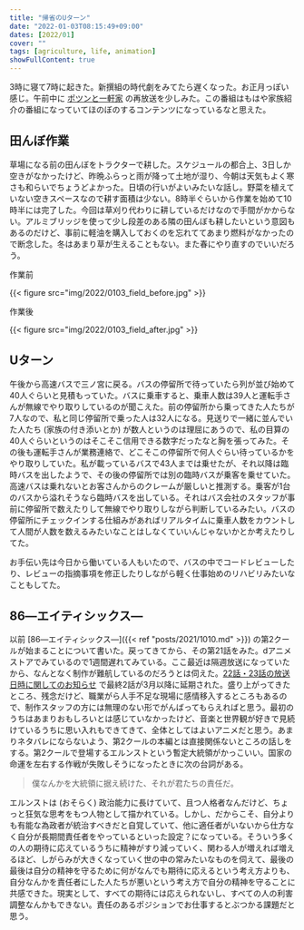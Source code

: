 ```yaml
---
title: "帰省のUターン"
date: "2022-01-03T08:15:49+09:00"
dates: [2022/01]
cover: ""
tags: [agriculture, life, animation]
showFullContent: true
---
```


3時に寝て7時に起きた。新撰組の時代劇をみてたら遅くなった。お正月っぽい感じ。午前中に [ポツンと一軒家](https://www.asahi.co.jp/potsunto/) の再放送を少しみた。この番組はもはや家族紹介の番組になっていてほのぼのするコンテンツになっているなと思えた。

## 田んぼ作業

草場になる前の田んぼをトラクターで耕した。スケジュールの都合上、3日しか空きがなかったけど、昨晩ふらっと雨が降って土地が湿り、今朝は天気もよく寒さも和らいでちょうどよかった。日頃の行いがよいみたいな話し。野菜を植えていない空きスペースなので耕す面積は少ない。8時半ぐらいから作業を始めて10時半には完了した。今回は草刈り代わりに耕しているだけなので手間がかからない。アルミブリッジを使って少し段差のある隣の田んぼも耕したいという意図もあるのだけど、事前に軽油を購入しておくのを忘れててあまり燃料がなかったので断念した。冬はあまり草が生えることもない。また春にやり直すのでいいだろう。

作業前

{{< figure src="img/2022/0103_field_before.jpg" >}}

作業後

{{< figure src="img/2022/0103_field_after.jpg" >}}

## Uターン

午後から高速バスで三ノ宮に戻る。バスの停留所で待っていたら列が並び始めて40人ぐらいと見積もっていた。バスに乗車すると、乗車人数は39人と運転手さんが無線でやり取りしているのが聞こえた。前の停留所から乗ってきた人たちが7人なので、私と同じ停留所で乗った人は32人になる。見送りで一緒に並んでいた人たち (家族の付き添いとか) が数人というのは理屈にあうので、私の目算の40人ぐらいというのはそこそこ信用できる数字だったなと胸を張ってみた。その後も運転手さんが業務連絡で、どこそこの停留所で何人ぐらい待っているかをやり取りしていた。私が載っているバスで43人までは乗せたが、それ以降は臨時バスを出したようで、その後の停留所では別の臨時バスが乗客を乗せていた。高速バスは乗れないとお客さんからのクレームが厳しいと推測する。乗客が1台のバスから溢れそうなら臨時バスを出している。それはバス会社のスタッフが事前に停留所で数えたりして無線でやり取りしながら判断しているみたい。バスの停留所にチェックインする仕組みがあればリアルタイムに乗車人数をカウントして人間が人数を数えるみたいなことはしなくていいんじゃないかとか考えたりしてた。

お手伝い先は今日から働いている人もいたので、バスの中でコードレビューしたり、レビューの指摘事項を修正したりしながら軽く仕事始めのリハビリみたいなこともしてた。

## 86―エイティシックス―

以前 [86―エイティシックス―]({{< ref "posts/2021/1010.md" >}}) の第2クールが始まることについて書いた。戻ってきてから、その第21話をみた。dアニメストアでみているので1週間遅れてみている。ここ最近は隔週放送になっていたから、なんとなく制作が難航しているのだろうとは伺えた。[22話・23話の放送日時に関してのお知らせ](https://anime-86.com/news/?id=59533) で最終2話が3月以降に延期された。盛り上がってきたところ、残念だけど、職業がら人手不足な現場に感情移入するところもあるので、制作スタッフの方には無理のない形でがんばってもらえればと思う。最初のうちはあまりおもしろいとは感じていなかったけど、音楽と世界観が好きで見続けているうちに思い入れもできてきて、全体としてはよいアニメだと思う。あまりネタバレにならないよう、第2クールの本編とは直接関係ないところの話しをする。第2クールで登場するエルンストという暫定大統領がかっこいい。国家の命運を左右する作戦が失敗しそうになったときに次の台詞がある。

> 僕なんかを大統領に据え続けた、それが君たちの責任だ。

エルンストは (おそらく) 政治能力に長けていて、且つ人格者なんだけど、ちょっと狂気な思考をもつ人物として描かれている。しかし、だからこそ、自分よりも有能な為政者が統治すべきだと自覚していて、他に適任者がいないから仕方なく自分が長期間責任者をやっているといった設定？になっている。そういう多くの人の期待に応えているうちに精神がすり減っていく、関わる人が増えれば増えるほど、しがらみが大きくなっていく世の中の常みたいなものを伺えて、最後の最後は自分の精神を守るために何がなんでも期待に応えるという考え方よりも、自分なんかを責任者にした人たちが悪いという考え方で自分の精神を守ることに共感できた。現実として、すべての期待には応えられないし、すべての人の利害調整なんかもできない。責任のあるポジションでお仕事するとぶつかる課題だと思う。
